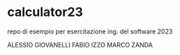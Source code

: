 # calculator23
repo di esempio per esercitazione ing. del software 2023

ALESSIO GIOVANELLI
FABIO IZZO
MARCO ZANDA
